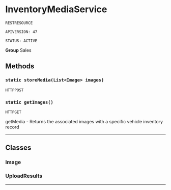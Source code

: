 # InventoryMediaService

`RESTRESOURCE`

`APIVERSION: 47`

`STATUS: ACTIVE`



**Group** Sales

## Methods
### `static storeMedia(List<Image> images)`

`HTTPPOST`
### `static getImages()`

`HTTPGET`

getMedia - Returns the associated images with a specific vehicle inventory record

---
## Classes
### Image

### UploadResults

---

